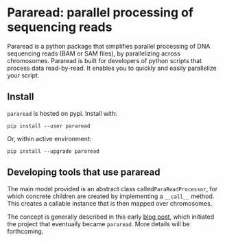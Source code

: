 # Pararead: parallel processing of sequencing reads

Pararead is a python package that simplifies parallel processing of DNA sequencing reads (BAM or SAM files), 
by parallelizing across chromosomes. Pararead is built for developers of python scripts that process data read-by-read. It enables you to quickly and easily parallelize your script.

## Install

`pararead` is hosted on pypi. Install with:

```
pip install --user pararead
```

Or, within active environment:
```
pip install --upgrade pararead
```

## Developing tools that use pararead

The main model provided is an abstract class called`ParaReadProcessor`, for which concrete children are created by implementing a `__call__` method. This creates a callable instance that is then mapped over chromosomes.

The concept is generally described in this early [blog post](http://databio.org/posts/tabix_files.html), which initiated the project that eventually became `pararead`. More details will be forthcoming.
